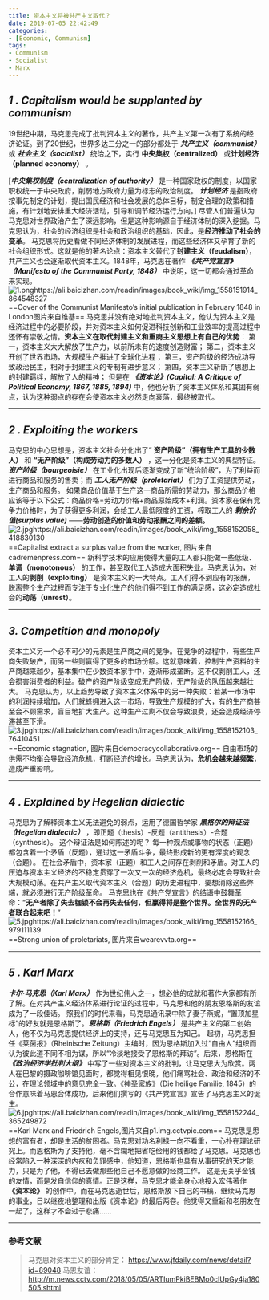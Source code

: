 ```yaml
---
title: 资本主义将被共产主义取代？
date: 2019-07-05 22:42:49
categories:
- [Economic, Communism]
tags:
- Communism
- Socialist
- Marx
---
```

## **_1 . Capitalism would be supplanted by communism_**
19世纪中期，马克思完成了批判资本主义的著作，共产主义第一次有了系统的经济论证。到了20世纪，世界多达三分之一的部分都处于 **_共产主义（communist）_** 或  **_社会主义（socialist）_** 统治之下，实行 **中央集权（centralized）** 或**计划经济（planned economy）** 。

<!--more-->


[**_中央集权制度（centralization of authority）_** 是一种国家政权的制度，以国家职权统一于中央政府，削弱地方政府力量为标志的政治制度。
**_计划经济_** 是指政府按事先制定的计划，提出国民经济和社会发展的总体目标，制定合理的政策和措施，有计划地安排重大经济活动，引导和调节经济运行方向。]
尽管人们普遍认为马克思对世界政治产生了深远影响，但是这种影响源自于经济体制的深入挖掘。马克思认为，社会的经济组织是社会和政治组织的基础，因此，是**经济推动了社会的变革**。
马克思将历史看做不同经济体制的发展进程，而这些经济体又孕育了新的社会组织形式。这就是他的著名论点：资本主义替代了**封建主义（feudalism）**，共产主义也会逐渐取代资本主义。1848年，马克思在著作 **_《共产党宣言》（Manifesto of the Communist Party, 1848）_** 中说明，这一切都会通过革命来实现。![1.pnghttps://ali.baicizhan.com/readin/images/book_wiki/img_1558151914_864548327](https://ali.baicizhan.com/readin/images/book_wiki/img_1558151914_864548327)
==Cover of the Communist Manifesto’s initial publication in February 1848 in London图片来自维基==
马克思并没有绝对地批判资本主义，他认为资本主义是经济进程中的必要阶段，并对资本主义如何促进科技创新和工业效率的提高过程中还怀有崇敬之情。**资本主义在取代封建主义和重商主义思想上有自己的优势**：
第一，资本主义大大解放了生产力，以前所未有的速度创造财富；
第二，资本主义开创了世界市场，大规模生产推进了全球化进程；
第三，资产阶级的经济成功导致政治民主，相对于封建主义的专制有进步意义；
第四，资本主义斩断了思想上的封建羁绊，解放了人的精神；
但是在 **_《资本论》(Capital: A Critique of Political Economy, 1867, 1885, 1894)_** 中，他也分析了资本主义体系和其固有弱点，认为这种弱点的存在会使资本主义必然走向衰落，最终被取代。

---
## **_2 . Exploiting the workers_**
马克思的中心思想是，资本主义社会分化出了“ **资产阶级”（拥有生产工具的少数人）** 和 **“无产阶级”（构成劳动力的多数人）** ，这一分化是资本主义的典型特征。**_资产阶级（bourgeoisie）_** 在工业化出现后逐渐变成了新“统治阶级”，为了利益而进行商品和服务的售卖；而 **_工人无产阶级（proletariat）_** 们为了工资提供劳动，生产商品和服务。
如果商品价值基于生产这一商品所需的劳动力，那么商品价格应该等于以下公式：商品价格=劳动力价格+商品原始成本+利润。资本家在保有竞争力价格时，为了获得更多利润，会给工人最低限度的工资，榨取工人的 **_剩余价值(surplus value)_** ——**劳动创造的价值和劳动报酬之间的差额。**![2.jpghttps://ali.baicizhan.com/readin/images/book_wiki/img_1558152058_418830130](https://ali.baicizhan.com/readin/images/book_wiki/img_1558152058_418830130)
==Capitalist extract a surplus value from the worker, 图片来自cadremenpress.com==
新科学技术的应用使得大量的工人都只能做一些低级、**单调（monotonous）** 的工作，甚至取代工人造成大面积失业。马克思认为，对工人的**剥削（exploiting）** 是资本主义的一大特点。工人们得不到应有的报酬，脱离整个生产过程而专注于专业化生产的他们得不到工作的满足感，这必定造成社会的**动荡（unrest）**。

---
## **_3. Competition and monopoly_**
资本主义另一个必不可少的元素是生产商之间的竞争。在竞争的过程中，有些生产商失败破产，而另一些则赢得了更多的市场份额。这就意味着，控制生产资料的生产商越来越少，基本集中在少数资本家手中，逐渐形成垄断。这不仅剥削工人，还会损害消费者的利益。破产的资产阶级变成无产阶级，无产阶级的队伍越来越壮大。
马克思认为，以上趋势导致了资本主义体系中的另一种失败：若某一市场中的利润持续增加，人们就蜂拥进入这一市场，导致生产规模的扩大，有的生产商甚至会不顾需求，盲目地扩大生产。这种生产过剩不仅会导致浪费，还会造成经济停滞甚至下滑。![3.jpghttps://ali.baicizhan.com/readin/images/book_wiki/img_1558152103_76410451](https://ali.baicizhan.com/readin/images/book_wiki/img_1558152103_76410451)
==Economic stagnation, 图片来自democracycollaborative.org==
自由市场的供需不均衡会导致经济危机，打断经济的增长。马克思认为，**危机会越来越频繁**，造成严重影响。

----
## **_4 . Explained by Hegelian dialectic_**
马克思为了解释资本主义无法避免的弱点，运用了德国哲学家 **_黑格尔的辩证法（Hegelian dialectic）_** ，即正题（thesis）-反题（antithesis）-合题（synthesis）。
这个辩证法是如何陈述的呢？
每一种观点或事物的状态（正题）都包含着一个矛盾（反题），通过这一矛盾斗争，最终形成新的更有深度的观念（合题）。
在社会矛盾中，资本家（正题）和工人之间存在剥削和矛盾。对工人的压迫与资本主义经济的不稳定贯穿了一次又一次的经济危机，最终必定会导致社会大规模动荡。在共产主义取代资本主义（合题）的历史进程中，要想消除这些弊端，就必须进行无产阶级革命。
马克思也在《共产党宣言》的结语中鼓舞革命：“**无产者除了失去枷锁不会再失去任何，但赢得将是整个世界。全世界的无产者联合起来吧！**”![5.jpghttps://ali.baicizhan.com/readin/images/book_wiki/img_1558152166_979111139](https://ali.baicizhan.com/readin/images/book_wiki/img_1558152166_979111139)
==Strong union of proletariats, 图片来自wearevvta.org==

---
## **_5 . Karl Marx_**
**_卡尔·马克思（Karl Marx）_** 作为世纪伟人之一，想必他的成就和著作大家都有所了解。在对共产主义经济体系进行论证的过程中，马克思和他的朋友恩格斯的友谊成为了一段佳话。
照我们的时代来看，马克思通讯录中除了妻子燕妮，“置顶加星标”的好友就是恩格斯了。**_恩格斯（Friedrich Engels）_** 是共产主义的第二创始人，他不仅为马克思提供经济上的支持，还与马克思互为知己。
起初，马克思担任《莱茵报》（Rheinische Zeitung）主编时，因为恩格斯加入过“自由人”组织而认为彼此道不同不相为谋，所以“冷淡地接受了恩格斯的拜访”。后来，恩格斯在 **_《政治经济学批判大纲》_** 中写了一些对资本主义的批判，让马克思大为欣赏。两人在巴黎的摄政咖啡馆见面时，都觉得相见恨晚，他们痛骂社会、政治和经济的不公，在理论领域中的意见完全一致。《神圣家族》（Die heilige Familie, 1845）的合作意味着马恩合体成功，后来他们撰写的《共产党宣言》宣告了马克思主义的诞生。![6.jpghttps://ali.baicizhan.com/readin/images/book_wiki/img_1558152244_365249872](https://ali.baicizhan.com/readin/images/book_wiki/img_1558152244_365249872)
==Karl Marx and Friedrich Engels,图片来自p1.img.cctvpic.com==
马克思是思想的富有者，却是生活的贫困者。马克思对功名利禄一向不看重，一心扑在理论研究上。而恩格斯为了支持他，毫不含糊地把省吃俭用的钱都给了马克思。马克思也经常陷入一种深深的内疚和负罪感中，他知道，恩格斯也具有从事研究的天才能力，只是为了他，不得已去做那些他自己不愿意做的经商工作。
这是无关乎金钱的友情，而是发自信仰的真情。正是这样，马克思才能全身心地投入宏伟著作 **《资本论》** 的创作中。而在马克思逝世后，恩格斯放下自己的书稿，继续马克思的事业，日以继夜地整理和出版《资本论》的最后两卷。他觉得又重新和老朋友在一起了，这样才不会过于悲痛……

---
### 参考文献
> 马克思对资本主义的部分肯定：
https://www.jfdaily.com/news/detail?id=89048
马恩友谊：
http://m.news.cctv.com/2018/05/05/ARTIumPkiBEBMo0clUpGy4ja180505.shtml